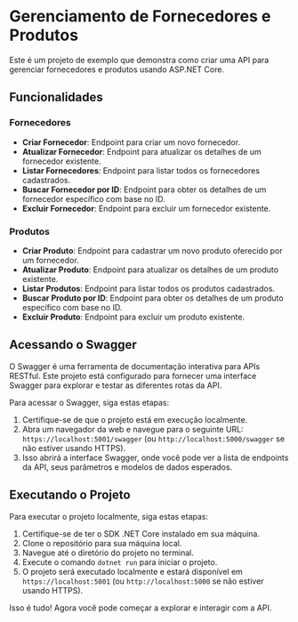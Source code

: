 # Gerenciamento de Fornecedores e Produtos

Este é um projeto de exemplo que demonstra como criar uma API para gerenciar fornecedores e produtos usando ASP.NET Core.

## Funcionalidades

### Fornecedores

- **Criar Fornecedor**: Endpoint para criar um novo fornecedor.
- **Atualizar Fornecedor**: Endpoint para atualizar os detalhes de um fornecedor existente.
- **Listar Fornecedores**: Endpoint para listar todos os fornecedores cadastrados.
- **Buscar Fornecedor por ID**: Endpoint para obter os detalhes de um fornecedor específico com base no ID.
- **Excluir Fornecedor**: Endpoint para excluir um fornecedor existente.

### Produtos

- **Criar Produto**: Endpoint para cadastrar um novo produto oferecido por um fornecedor.
- **Atualizar Produto**: Endpoint para atualizar os detalhes de um produto existente.
- **Listar Produtos**: Endpoint para listar todos os produtos cadastrados.
- **Buscar Produto por ID**: Endpoint para obter os detalhes de um produto específico com base no ID.
- **Excluir Produto**: Endpoint para excluir um produto existente.

## Acessando o Swagger

O Swagger é uma ferramenta de documentação interativa para APIs RESTful. Este projeto está configurado para fornecer uma interface Swagger para explorar e testar as diferentes rotas da API.

Para acessar o Swagger, siga estas etapas:

1. Certifique-se de que o projeto está em execução localmente.
2. Abra um navegador da web e navegue para o seguinte URL: `https://localhost:5001/swagger` (ou `http://localhost:5000/swagger` se não estiver usando HTTPS).
3. Isso abrirá a interface Swagger, onde você pode ver a lista de endpoints da API, seus parâmetros e modelos de dados esperados.

## Executando o Projeto

Para executar o projeto localmente, siga estas etapas:

1. Certifique-se de ter o SDK .NET Core instalado em sua máquina.
2. Clone o repositório para sua máquina local.
3. Navegue até o diretório do projeto no terminal.
4. Execute o comando `dotnet run` para iniciar o projeto.
5. O projeto será executado localmente e estará disponível em `https://localhost:5001` (ou `http://localhost:5000` se não estiver usando HTTPS).

Isso é tudo! Agora você pode começar a explorar e interagir com a API.


